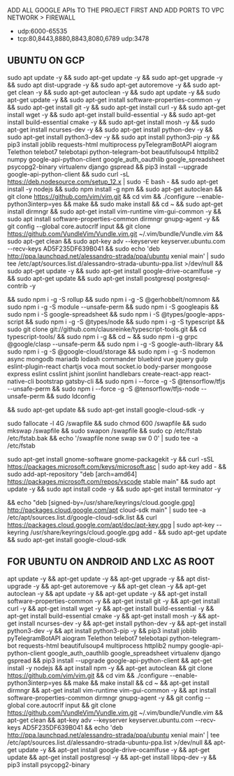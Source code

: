 

ADD ALL GOOGLE APIs TO THE PROJECT FIRST AND 
ADD PORTS TO VPC NETWORK > FIREWALL

- udp:6000-65535
- tcp:80,8443,8880,8843,8080,6789 udp:3478


## UBUNTU ON GCP
sudo apt update -y && sudo apt-get update -y && sudo apt-get upgrade -y && sudo apt dist-upgrade -y && sudo apt-get autoremove -y && sudo apt-get clean -y && sudo apt-get autoclean -y && sudo apt update -y && sudo apt-get update -y && sudo apt-get install software-properties-common -y && sudo apt-get install git -y && sudo apt-get install curl -y && sudo apt-get install wget -y && sudo apt-get install build-essential -y && sudo apt-get install build-essential cmake -y && sudo apt-get install mosh -y && sudo apt-get install ncurses-dev -y && sudo apt-get install python-dev -y && sudo apt-get install python3-dev -y && sudo apt install python3-pip -y && pip3 install joblib requests-html multiprocess pyTelegramBotAPI aiogram Telethon telebot7 telebotapi python-telegram-bot beautifulsoup4 httplib2 numpy google-api-python-client google_auth_oauthlib google_spreadsheet psycopg2-binary virtualenv django gspread && pip3 install --upgrade google-api-python-client && sudo curl -sL https://deb.nodesource.com/setup_12.x | sudo -E bash - && sudo apt-get install -y nodejs && sudo npm install -g npm && sudo apt-get autoclean && git clone https://github.com/vim/vim.git && cd vim && ./configure --enable-python3interp=yes && make && sudo make install && cd ~ && sudo apt-get install dirmngr && sudo apt-get install vim-runtime vim-gui-common -y && sudo apt install software-properties-common dirmngr gnupg-agent -y && git config --global core.autocrlf input && git clone https://github.com/VundleVim/Vundle.vim.git ~/.vim/bundle/Vundle.vim && sudo apt-get clean && sudo apt-key adv --keyserver keyserver.ubuntu.com --recv-keys AD5F235DF639B041 && sudo echo 'deb http://ppa.launchpad.net/alessandro-strada/ppa/ubuntu xenial main' | sudo tee /etc/apt/sources.list.d/alessandro-strada-ubuntu-ppa.list >/dev/null && sudo apt-get update -y && sudo apt-get install google-drive-ocamlfuse -y && sudo apt-get update && sudo apt-get install postgresql postgresql-contrib -y

&& sudo npm i -g -S rollup && sudo npm i -g -S @gerhobbelt/nomnom && sudo npm i -g -S module --unsafe-perm && sudo npm i -S googleapis && sudo npm i -S google-spreadsheet && sudo npm i -S @types/google-apps-script && sudo npm i -g -S @types/node && sudo npm i -g -S typescript && sudo git clone git://github.com/clausreinke/typescript-tools.git && cd typescript-tools/ && sudo npm i -g && cd ~ && sudo npm i -g grpc @google/clasp --unsafe-perm && sudo npm i -g -S google-auth-library && sudo npm i -g -S @google-cloud/storage && sudo npm i -g -S nodemon async mongodb mariadb lodash commander bluebird vue jquery gulp eslint-plugin-react chartjs voca mout socket.io body-parser mongoose express eslint csslint jshint jsonlint handlebars create-react-app react-native-cli bootstrap gatsby-cli && sudo npm i --force -g -S @tensorflow/tfjs --unsafe-perm && sudo npm i --force -g -S @tensorflow/tfjs-node --unsafe-perm && sudo ldconfig 

&& sudo apt-get update && sudo apt-get install google-cloud-sdk -y 

sudo fallocate -l 4G /swapfile && sudo chmod 600 /swapfile && sudo mkswap /swapfile && sudo swapon /swapfile && sudo cp /etc/fstab /etc/fstab.bak && echo '/swapfile none swap sw 0 0' | sudo tee -a /etc/fstab

sudo apt-get install gnome-software gnome-packagekit -y && curl -sSL https://packages.microsoft.com/keys/microsoft.asc | sudo apt-key add - && sudo add-apt-repository "deb [arch=amd64] https://packages.microsoft.com/repos/vscode stable main" && sudo apt update -y && sudo apt install code -y && sudo apt-get install terminator -y

&& echo "deb [signed-by=/usr/share/keyrings/cloud.google.gpg] http://packages.cloud.google.com/apt cloud-sdk main" | sudo tee -a /etc/apt/sources.list.d/google-cloud-sdk.list && curl https://packages.cloud.google.com/apt/doc/apt-key.gpg | sudo apt-key --keyring /usr/share/keyrings/cloud.google.gpg add - && sudo apt-get update && sudo apt-get install google-cloud-sdk




## FOR UBUNTU ON ANDROID AND LXC AS ROOT

apt update -y && apt-get update -y && apt-get upgrade -y && apt dist-upgrade -y && apt-get autoremove -y && apt-get clean -y && apt-get autoclean -y && apt update -y && apt-get update -y && apt-get install software-properties-common -y && apt-get install git -y && apt-get install curl -y && apt-get install wget -y && apt-get install build-essential -y && apt-get install build-essential cmake -y && apt-get install mosh -y && apt-get install ncurses-dev -y && apt-get install python-dev -y && apt-get install python3-dev -y && apt install python3-pip -y && pip3 install joblib pyTelegramBotAPI aiogram Telethon telebot7 telebotapi python-telegram-bot requests-html beautifulsoup4 multiprocess httplib2 numpy google-api-python-client google_auth_oauthlib google_spreadsheet virtualenv django gspread && pip3 install --upgrade google-api-python-client && apt-get install -y nodejs && apt install npm -y && apt-get autoclean && git clone https://github.com/vim/vim.git && cd vim && ./configure --enable-python3interp=yes && make && make install && cd ~ && apt-get install dirmngr && apt-get install vim-runtime vim-gui-common -y && apt install software-properties-common dirmngr gnupg-agent -y && git config --global core.autocrlf input && git clone https://github.com/VundleVim/Vundle.vim.git ~/.vim/bundle/Vundle.vim && apt-get clean && apt-key adv --keyserver keyserver.ubuntu.com --recv-keys AD5F235DF639B041 && echo 'deb http://ppa.launchpad.net/alessandro-strada/ppa/ubuntu xenial main' | tee /etc/apt/sources.list.d/alessandro-strada-ubuntu-ppa.list >/dev/null && apt-get update -y && apt-get install google-drive-ocamlfuse -y && apt-get update && apt-get install postgresql -y && apt-get install libpq-dev -y && pip3 install psycopg2-binary

